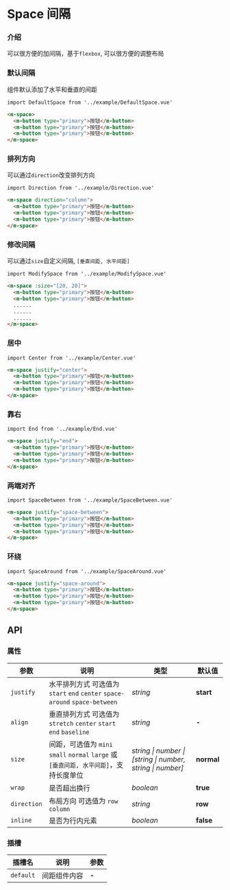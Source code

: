 # Space 间隔

### 介绍

可以很方便的加间隔，基于`flexbox`, 可以很方便的调整布局

### 默认间隔

组件默认添加了水平和垂直的间距

```vue
import DefaultSpace from '../example/DefaultSpace.vue'
```

```html
<m-space>
  <m-button type="primary">按钮</m-button>
  <m-button type="primary">按钮</m-button>
  <m-button type="primary">按钮</m-button>
</m-space>
```

### 排列方向

可以通过`direction`改变排列方向

```vue
import Direction from '../example/Direction.vue'
```

```html
<m-space direction="column">
  <m-button type="primary">按钮</m-button>
  <m-button type="primary">按钮</m-button>
  <m-button type="primary">按钮</m-button>
</m-space>
```

### 修改间隔

可以通过`size`自定义间隔, `[垂直间距, 水平间距]`

```vue
import ModifySpace from '../example/ModifySpace.vue'
```

```html
<m-space :size="[20, 20]">
  <m-button type="primary">按钮</m-button>
  <m-button type="primary">按钮</m-button>
  ......
  ......
  ......
</m-space>
```

### 居中

```vue
import Center from '../example/Center.vue'
```

```html
<m-space justify="center">
  <m-button type="primary">按钮</m-button>
  <m-button type="primary">按钮</m-button>
  <m-button type="primary">按钮</m-button>
</m-space>
```

### 靠右

```vue
import End from '../example/End.vue'
```

```html
<m-space justify="end">
  <m-button type="primary">按钮</m-button>
  <m-button type="primary">按钮</m-button>
  <m-button type="primary">按钮</m-button>
</m-space>
```

### 两端对齐

```vue
import SpaceBetween from '../example/SpaceBetween.vue'
```

```html
<m-space justify="space-between">
  <m-button type="primary">按钮</m-button>
  <m-button type="primary">按钮</m-button>
  <m-button type="primary">按钮</m-button>
</m-space>
```

### 环绕

```vue
import SpaceAround from '../example/SpaceAround.vue'
```

```html
<m-space justify="space-around">
  <m-button type="primary">按钮</m-button>
  <m-button type="primary">按钮</m-button>
  <m-button type="primary">按钮</m-button>
</m-space>
```

## API

### 属性

| 参数 | 说明 | 类型 | 默认值 |
| --- | --- | --- | --- |
| `justify` | 水平排列方式 可选值为 `start` `end` `center` `space-around` `space-between`| _string_ | **start** |
| `align` | 垂直排列方式 可选值为 `stretch` `center` `start` `end` `baseline` | _string_ | **-** |
| `size` | 间距，可选值为 `mini` `small` `normal` `large` 或 `[垂直间距, 水平间距]`，支持长度单位 | _string \| number \| [string \| number, string \| number]_  | **normal** |
| `wrap` | 是否超出换行 | _boolean_ | **true** |
| `direction` | 布局方向 可选值为 `row` `column` | _string_ | **row** |
| `inline` | 是否为行内元素 | _boolean_ | **false** |

### 插槽

| 插槽名 | 说明 | 参数 |
| --- | --- | --- |
| `default` | 间距组件内容 | **-** |